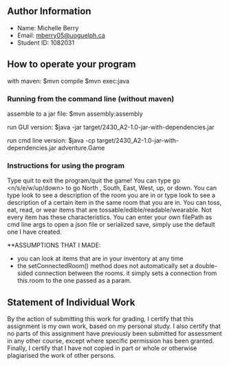 
## Author Information

* Name: Michelle Berry
* Email: mberry05@uoguelph.ca
* Student ID: 1082031


## How to operate your program

with maven:
    $mvn compile
    $mvn exec:java

### Running from the command line (without maven)

assemble to a jar file:
    $mvn assembly:assembly

run GUI version:
    $java -jar target/2430_A2-1.0-jar-with-dependencies.jar <command line arguments>

run cmd line version:
    $java -cp target/2430_A2-1.0-jar-with-dependencies.jar adventure.Game <command line arguments>

### Instructions for using the program

Type quit to exit the program/quit the game!
You can type go <n/s/e/w/up/down> to go North , South, East, West, up, or down.
You can type look to see a description of the room you are in or type look <item> to see a description of a certain item in the same room that you are in.
You can toss, eat, read, or wear items that are tossable/edible/readable/wearable. Not every item has these characteristics. 
You can enter your own filePath as cmd line args to open a json file or serialized save, simply use the default one I have created. 

**ASSUMPTIONS THAT I MADE:
- you can look at items that are in your inventory at any time
- the setConnectedRoom() method does not automatically set a double-sided connection between the rooms.
  it simply sets a connection from this.room to the one passed as a param.  

## Statement of Individual Work

By the action of submitting this work for grading, I certify that this assignment is my own work, based on my personal study.  I also certify that no parts of this assignment have previously been submitted for assessment in any other course, except where specific permission has been granted.  Finally, I certify that I have not copied in part or whole  or otherwise plagiarised the work of other persons.

